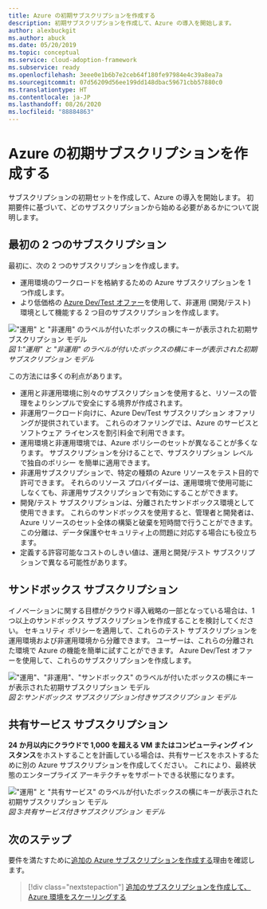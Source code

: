 ```yaml
---
title: Azure の初期サブスクリプションを作成する
description: 初期サブスクリプションを作成して、Azure の導入を開始します。
author: alexbuckgit
ms.author: abuck
ms.date: 05/20/2019
ms.topic: conceptual
ms.service: cloud-adoption-framework
ms.subservice: ready
ms.openlocfilehash: 3eee0e1b6b7e2ceb64f180fe97984e4c39a8ea7a
ms.sourcegitcommit: 07d56209d56ee199dd148dbac59671cbb57880c0
ms.translationtype: HT
ms.contentlocale: ja-JP
ms.lasthandoff: 08/26/2020
ms.locfileid: "88884863"
---
```

# <a name="create-your-initial-azure-subscriptions"></a>Azure の初期サブスクリプションを作成する

サブスクリプションの初期セットを作成して、Azure の導入を開始します。 初期要件に基づいて、どのサブスクリプションから始める必要があるかについて説明します。

## <a name="your-first-two-subscriptions"></a>最初の 2 つのサブスクリプション

最初に、次の 2 つのサブスクリプションを作成します。

- 運用環境のワークロードを格納するための Azure サブスクリプションを 1 つ作成します。
- より低価格の [Azure Dev/Test オファー](https://azure.microsoft.com/pricing/dev-test)を使用して、非運用 (開発/テスト) 環境として機能する 2 つ目のサブスクリプションを作成します。

!["運用" と "非運用" のラベルが付いたボックスの横にキーが表示された初期サブスクリプション モデル](../../_images/ready/initial-subscription-model.png)
_図 1:"運用" と "非運用" のラベルが付いたボックスの横にキーが表示された初期サブスクリプション モデル_

<!-- docsTest:casing Dev/Test -->

この方法には多くの利点があります。

- 運用と非運用環境に別々のサブスクリプションを使用すると、リソースの管理をよりシンプルで安全にする境界が作成されます。
- 非運用ワークロード向けに、Azure Dev/Test サブスクリプション オファリングが提供されています。 これらのオファリングでは、Azure のサービスとソフトウェア ライセンスを割引料金で利用できます。
- 運用環境と非運用環境では、Azure ポリシーのセットが異なることが多くなります。 サブスクリプションを分けることで、サブスクリプション レベルで独自のポリシー を簡単に適用できます。
- 非運用サブスクリプションで、特定の種類の Azure リソースをテスト目的で許可できます。 それらのリソース プロバイダーは、運用環境で使用可能にしなくても、非運用サブスクリプションで有効にすることができます。
- 開発/テスト サブスクリプションは、分離されたサンドボックス環境として使用できます。 これらのサンドボックスを使用すると、管理者と開発者は、Azure リソースのセット全体の構築と破棄を短時間で行うことができます。 この分離は、データ保護やセキュリティ上の問題に対応する場合にも役立ちます。
- 定義する許容可能なコストのしきい値は、運用と開発/テスト サブスクリプションで異なる可能性があります。

## <a name="sandbox-subscriptions"></a>サンドボックス サブスクリプション

イノベーションに関する目標がクラウド導入戦略の一部となっている場合は、1 つ以上のサンドボックス サブスクリプションを作成することを検討してください。 セキュリティ ポリシーを適用して、これらのテスト サブスクリプションを運用環境および非運用環境から分離できます。 ユーザーは、これらの分離された環境で Azure の機能を簡単に試すことができます。 Azure Dev/Test オファーを使用して、これらのサブスクリプションを作成します。

!["運用"、"非運用"、"サンドボックス" のラベルが付いたボックスの横にキーが表示された初期サブスクリプション モデル](../../_images/ready/initial-subscription-model-with-sandboxes.png)
_図 2:サンドボックス サブスクリプション付きサブスクリプション モデル_

## <a name="shared-services-subscription"></a>共有サービス サブスクリプション

**24 か月以内にクラウドで 1,000 を超える VM またはコンピューティング インスタンス**をホストすることを計画している場合は、共有サービスをホストするために別の Azure サブスクリプションを作成してください。 これにより、最終状態のエンタープライズ アーキテクチャをサポートできる状態になります。

!["運用" と "共有サービス" のラベルが付いたボックスの横にキーが表示された初期サブスクリプション モデル](../../_images/ready/initial-subscription-model-with-shared-services.png)
_図 3:共有サービス付きサブスクリプション モデル_

## <a name="next-steps"></a>次のステップ

要件を満たすために[追加の Azure サブスクリプションを作成する](./scale-subscriptions.md)理由を確認します。

> [!div class="nextstepaction"]
> [追加のサブスクリプションを作成して、Azure 環境をスケーリングする](./scale-subscriptions.md)
